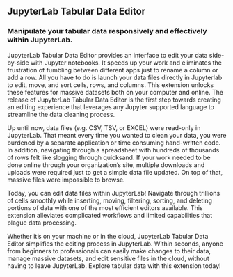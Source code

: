 ## JupyterLab Tabular Data Editor

### Manipulate your tabular data responsively and effectively within JupyterLab.

JupyterLab Tabular Data Editor provides an interface to edit your data side-by-side with Jupyter notebooks. It speeds up your work and eliminates the frustration of fumbling between different apps just to rename a column or add a row. All you have to do is launch your data files directly in Jupyterlab to edit, move, and sort cells, rows, and columns. This extension unlocks these features for massive datasets both on your computer and online. The release of JupyterLab Tabular Data Editor is the first step towards creating an editing experience that leverages any Jupyter supported language to streamline the data cleaning process.


Up until now, data files (e.g. CSV, TSV, or EXCEL) were read-only in JupyterLab. That meant every time you wanted to clean your data, you were burdened by a separate application or time consuming hand-written code. In addition, navigating through a spreadsheet with hundreds of thousands of rows felt like slogging through quicksand. If your work needed to be done online through your organization’s site, multiple downloads and uploads were required just to get a simple data file updated.  On top of that, massive files were impossible to browse.


Today, you can edit data files within JupyterLab! Navigate through trillions of cells smoothly while inserting, moving, filtering, sorting, and deleting portions of data with one of the most efficient editors available. This extension alleviates complicated workflows and limited capabilities that plague data processing.


Whether it’s on your machine or in the cloud, JupyterLab Tabular Data Editor simplifies the editing process in JupyterLab. Within seconds, anyone from beginners to professionals can easily make changes to their data, manage massive datasets, and edit sensitive files in the cloud, without having to leave JupyterLab. Explore tabular data with this extension today!

